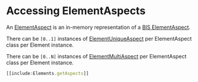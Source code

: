 # Accessing ElementAspects

An [ElementAspect]($backend) is an in-memory representation of a [BIS ElementAspect](../../bis/intro/elementaspect-fundamentals.md).

There can be `[0..1]` instances of [ElementUniqueAspect]($backend) per ElementAspect class per Element instance.

There can be `[0..N]` instances of [ElementMultiAspect]($backend) per ElementAspect class per Element instance.

``` ts
[[include:Elements.getAspects]]
```
